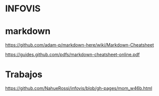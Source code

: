 # INFOVIS

# markdown

https://github.com/adam-p/markdown-here/wiki/Markdown-Cheatsheet

https://guides.github.com/pdfs/markdown-cheatsheet-online.pdf

# Trabajos

https://github.com/NahueRossi/infovis/blob/gh-pages/mom_w46b.html
